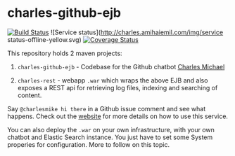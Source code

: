 # charles-github-ejb
[![Build Status](https://travis-ci.org/amihaiemil/charles-github-ejb.svg?branch=master)](https://travis-ci.org/amihaiemil/charles-github-ejb)
![Service status](http://charles.amihaiemil.com/img/service status-offline-yellow.svg)
[![Coverage Status](https://coveralls.io/repos/github/amihaiemil/charles-github-ejb/badge.svg?branch=master&service=github)](https://coveralls.io/github/amihaiemil/charles-github-ejb?branch=master)

This repository holds 2 maven projects:

1) ``charles-github-ejb`` - Codebase for the Github chatbot [Charles Michael](https://www.github.com/charlesmike)

2) ``charles-rest`` - webapp ``.war`` which wraps the above EJB and also exposes a REST api for retrieving log files, indexing and searching of content.

Say ``@charlesmike hi there`` in a Github issue comment and see what happens. 
Check out the [website](http://charles.amihaiemil.com) for more details on how to use this service.

You can also deploy the ``.war`` on your own infrastructure, with your own chatbot and Elastic Search instance. You just have to set some System properies 
for configuration. More to follow on this topic.
